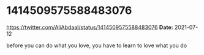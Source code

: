 # 1414509575588483076
https://twitter.com/AliAbdaal/status/1414509575588483076
**Date:** 2021-07-12

before you can do what you love, you have to learn to love what you do
